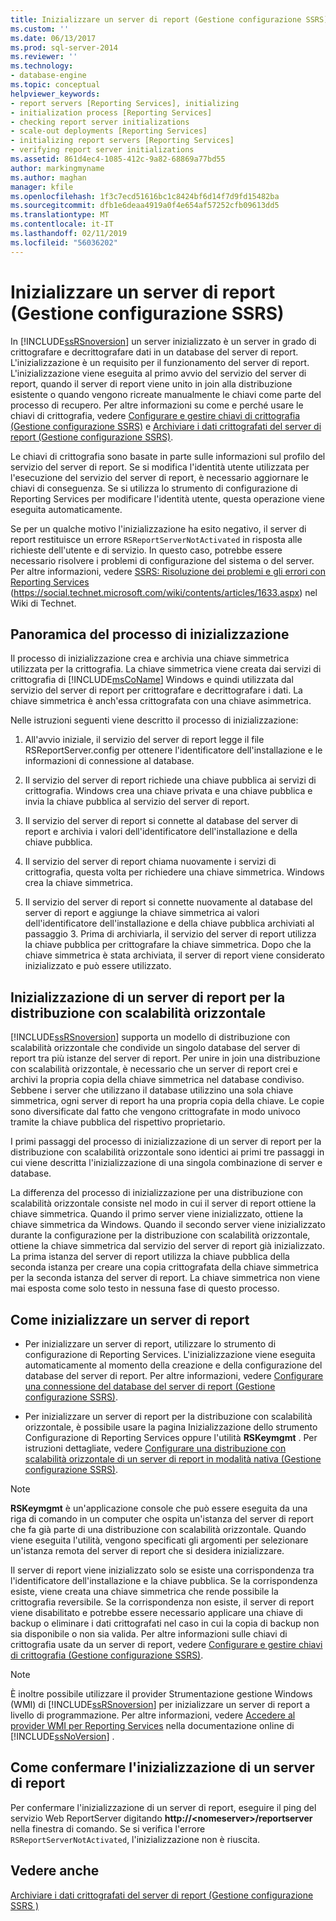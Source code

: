 ```yaml
---
title: Inizializzare un server di report (Gestione configurazione SSRS) | Microsoft Docs
ms.custom: ''
ms.date: 06/13/2017
ms.prod: sql-server-2014
ms.reviewer: ''
ms.technology:
- database-engine
ms.topic: conceptual
helpviewer_keywords:
- report servers [Reporting Services], initializing
- initialization process [Reporting Services]
- checking report server initializations
- scale-out deployments [Reporting Services]
- initializing report servers [Reporting Services]
- verifying report server initializations
ms.assetid: 861d4ec4-1085-412c-9a82-68869a77bd55
author: markingmyname
ms.author: maghan
manager: kfile
ms.openlocfilehash: 1f3c7ecd51616bc1c8424bf6d14f7d9fd15482ba
ms.sourcegitcommit: dfb1e6deaa4919a0f4e654af57252cfb09613dd5
ms.translationtype: MT
ms.contentlocale: it-IT
ms.lasthandoff: 02/11/2019
ms.locfileid: "56036202"
---
```

# <a name="initialize-a-report-server-ssrs-configuration-manager"></a>Inizializzare un server di report (Gestione configurazione SSRS)
  In [!INCLUDE[ssRSnoversion](../../includes/ssrsnoversion-md.md)] un server inizializzato è un server in grado di crittografare e decrittografare dati in un database del server di report. L'inizializzazione è un requisito per il funzionamento del server di report. L'inizializzazione viene eseguita al primo avvio del servizio del server di report, quando il server di report viene unito in join alla distribuzione esistente o quando vengono ricreate manualmente le chiavi come parte del processo di recupero. Per altre informazioni su come e perché usare le chiavi di crittografia, vedere [Configurare e gestire chiavi di crittografia &#40;Gestione configurazione SSRS&#41;](ssrs-encryption-keys-manage-encryption-keys.md) e [Archiviare i dati crittografati del server di report &#40;Gestione configurazione SSRS&#41;](ssrs-encryption-keys-store-encrypted-report-server-data.md).  
  
 Le chiavi di crittografia sono basate in parte sulle informazioni sul profilo del servizio del server di report. Se si modifica l'identità utente utilizzata per l'esecuzione del servizio del server di report, è necessario aggiornare le chiavi di conseguenza. Se si utilizza lo strumento di configurazione di Reporting Services per modificare l'identità utente, questa operazione viene eseguita automaticamente.  
  
 Se per un qualche motivo l'inizializzazione ha esito negativo, il server di report restituisce un errore `RSReportServerNotActivated` in risposta alle richieste dell'utente e di servizio. In questo caso, potrebbe essere necessario risolvere i problemi di configurazione del sistema o del server. Per altre informazioni, vedere [SSRS: Risoluzione dei problemi e gli errori con Reporting Services](https://social.technet.microsoft.com/wiki/contents/articles/1633.aspx) (https://social.technet.microsoft.com/wiki/contents/articles/1633.aspx) nel Wiki di Technet.  
  
## <a name="overview-of-the-initialization-process"></a>Panoramica del processo di inizializzazione  
 Il processo di inizializzazione crea e archivia una chiave simmetrica utilizzata per la crittografia. La chiave simmetrica viene creata dai servizi di crittografia di [!INCLUDE[msCoName](../../includes/msconame-md.md)] Windows e quindi utilizzata dal servizio del server di report per crittografare e decrittografare i dati. La chiave simmetrica è anch'essa crittografata con una chiave asimmetrica.  
  
 Nelle istruzioni seguenti viene descritto il processo di inizializzazione:  
  
1.  All'avvio iniziale, il servizio del server di report legge il file RSReportServer.config per ottenere l'identificatore dell'installazione e le informazioni di connessione al database.  
  
2.  Il servizio del server di report richiede una chiave pubblica ai servizi di crittografia. Windows crea una chiave privata e una chiave pubblica e invia la chiave pubblica al servizio del server di report.  
  
3.  Il servizio del server di report si connette al database del server di report e archivia i valori dell'identificatore dell'installazione e della chiave pubblica.  
  
4.  Il servizio del server di report chiama nuovamente i servizi di crittografia, questa volta per richiedere una chiave simmetrica. Windows crea la chiave simmetrica.  
  
5.  Il servizio del server di report si connette nuovamente al database del server di report e aggiunge la chiave simmetrica ai valori dell'identificatore dell'installazione e della chiave pubblica archiviati al passaggio 3. Prima di archiviarla, il servizio del server di report utilizza la chiave pubblica per crittografare la chiave simmetrica. Dopo che la chiave simmetrica è stata archiviata, il server di report viene considerato inizializzato e può essere utilizzato.  
  
## <a name="initializing-a-report-server-for-scale-out-deployment"></a>Inizializzazione di un server di report per la distribuzione con scalabilità orizzontale  
 [!INCLUDE[ssRSnoversion](../../includes/ssrsnoversion-md.md)] supporta un modello di distribuzione con scalabilità orizzontale che condivide un singolo database del server di report tra più istanze del server di report. Per unire in join una distribuzione con scalabilità orizzontale, è necessario che un server di report crei e archivi la propria copia della chiave simmetrica nel database condiviso. Sebbene i server che utilizzano il database utilizzino una sola chiave simmetrica, ogni server di report ha una propria copia della chiave. Le copie sono diversificate dal fatto che vengono crittografate in modo univoco tramite la chiave pubblica del rispettivo proprietario.  
  
 I primi passaggi del processo di inizializzazione di un server di report per la distribuzione con scalabilità orizzontale sono identici ai primi tre passaggi in cui viene descritta l'inizializzazione di una singola combinazione di server e database.  
  
 La differenza del processo di inizializzazione per una distribuzione con scalabilità orizzontale consiste nel modo in cui il server di report ottiene la chiave simmetrica. Quando il primo server viene inizializzato, ottiene la chiave simmetrica da Windows. Quando il secondo server viene inizializzato durante la configurazione per la distribuzione con scalabilità orizzontale, ottiene la chiave simmetrica dal servizio del server di report già inizializzato. La prima istanza del server di report utilizza la chiave pubblica della seconda istanza per creare una copia crittografata della chiave simmetrica per la seconda istanza del server di report. La chiave simmetrica non viene mai esposta come solo testo in nessuna fase di questo processo.  
  
## <a name="how-to-initialize-a-report-server"></a>Come inizializzare un server di report  
  
-   Per inizializzare un server di report, utilizzare lo strumento di configurazione di Reporting Services. L'inizializzazione viene eseguita automaticamente al momento della creazione e della configurazione del database del server di report. Per altre informazioni, vedere [Configurare una connessione del database del server di report &#40;Gestione configurazione SSRS&#41;](../../sql-server/install/configure-a-report-server-database-connection-ssrs-configuration-manager.md).  
  
-   Per inizializzare un server di report per la distribuzione con scalabilità orizzontale, è possibile usare la pagina Inizializzazione dello strumento Configurazione di Reporting Services oppure l'utilità **RSKeymgmt** . Per istruzioni dettagliate, vedere [Configurare una distribuzione con scalabilità orizzontale di un server di report in modalità nativa &#40;Gestione configurazione SSRS&#41;](configure-a-native-mode-report-server-scale-out-deployment.md).  
  
> [!NOTE]  
>  **RSKeymgmt** è un'applicazione console che può essere eseguita da una riga di comando in un computer che ospita un'istanza del server di report che fa già parte di una distribuzione con scalabilità orizzontale. Quando viene eseguita l'utilità, vengono specificati gli argomenti per selezionare un'istanza remota del server di report che si desidera inizializzare.  
  
 Il server di report viene inizializzato solo se esiste una corrispondenza tra l'identificatore dell'installazione e la chiave pubblica. Se la corrispondenza esiste, viene creata una chiave simmetrica che rende possibile la crittografia reversibile. Se la corrispondenza non esiste, il server di report viene disabilitato e potrebbe essere necessario applicare una chiave di backup o eliminare i dati crittografati nel caso in cui la copia di backup non sia disponibile o non sia valida. Per altre informazioni sulle chiavi di crittografia usate da un server di report, vedere [Configurare e gestire chiavi di crittografia &#40;Gestione configurazione SSRS&#41;](ssrs-encryption-keys-manage-encryption-keys.md).  
  
> [!NOTE]  
>  È inoltre possibile utilizzare il provider Strumentazione gestione Windows (WMI) di [!INCLUDE[ssRSnoversion](../../includes/ssrsnoversion-md.md)] per inizializzare un server di report a livello di programmazione. Per altre informazioni, vedere [Accedere al provider WMI per Reporting Services](../tools/access-the-reporting-services-wmi-provider.md) nella documentazione online di [!INCLUDE[ssNoVersion](../../includes/ssnoversion-md.md)] .  
  
## <a name="how-to-confirm-a-report-server-initialization"></a>Come confermare l'inizializzazione di un server di report  
 Per confermare l'inizializzazione di un server di report, eseguire il ping del servizio Web ReportServer digitando **http://\<nomeserver>/reportserver** nella finestra di comando. Se si verifica l'errore `RSReportServerNotActivated`, l'inizializzazione non è riuscita.  
  
## <a name="see-also"></a>Vedere anche  
 [Archiviare i dati crittografati del server di report &#40;Gestione configurazione SSRS &#41;](ssrs-encryption-keys-store-encrypted-report-server-data.md)  
  
  
